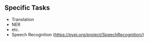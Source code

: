 ## Specific Tasks

* Translation
* NER
* etc.
* Speech Recognition (https://pypi.org/project/SpeechRecognition/)
